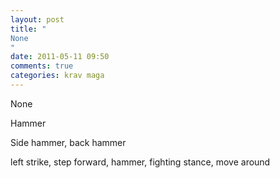 ```yaml
---
layout: post
title: "
None
"
date: 2011-05-11 09:50
comments: true
categories: krav maga
---
```


None


Hammer


Side hammer, back hammer


left strike, step forward, hammer, fighting stance, move around

